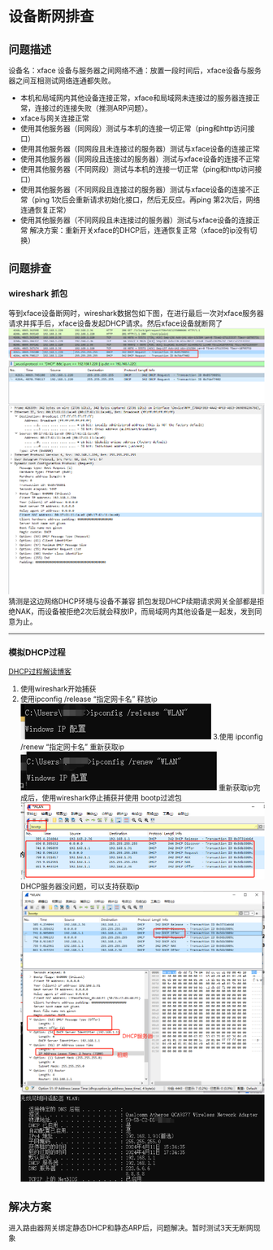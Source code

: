 # 设备断网排查
## 问题描述
设备名：xface
设备与服务器之间网络不通：放置一段时间后，xface设备与服务器之间互相测试网络连通都失败。
* 本机和局域网内其他设备连接正常，xface和局域网未连接过的服务器连接正常，连接过的连接失败（推测ARP问题）。
* xface与网关连接正常
* 使用其他服务器（同网段）测试与本机的连接一切正常（ping和http访问接口）
* 使用其他服务器（同网段且未连接过的服务器）测试与xface设备的连接正常
* 使用其他服务器（同网段且连接过的服务器）测试与xface设备的连接不正常
* 使用其他服务器（不同网段）测试与本机的连接一切正常（ping和http访问接口）
* 使用其他服务器（不同网段且连接过的服务器）测试与xface设备的连接不正常（ping 1次后会重新请求初始化接口，然后无反应。再ping 第2次后，网络连通恢复正常）
* 使用其他服务器（不同网段且未连接过的服务器）测试与xface设备的连接正常
解决方案：重新开关xface的DHCP后，连通恢复正常（xface的ip没有切换）

## 问题排查
### wireshark 抓包
等到xface设备断网时，wireshark数据包如下图，在进行最后一次对xface服务器请求并挥手后，xface设备发起DHCP请求。然后xface设备就断网了
![pic](/cannot-understand/xface-01.png)
![pic](/cannot-understand/xface-02.png)
猜测是这边网络DHCP环境与设备不兼容
抓包发现DHCP续期请求网关全部都是拒绝NAK，而设备被拒绝2次后就会释放IP，而局域网内其他设备是一起发，发到同意为止。

---
### 模拟DHCP过程
[DHCP过程解读博客](https://www.cnblogs.com/Wendy-r/p/12679241.html)  

1. 使用wireshark开始捕获
2. 使用ipconfig /release “指定网卡名” 释放ip
![pic](/cannot-understand/xface-03.png)
3.使用 ipconfig /renew “指定网卡名” 重新获取ip
![pic](/cannot-understand/xface-04.png)
重新获取ip完成后，使用wireshark停止捕获并使用 bootp过滤包
![pic](/cannot-understand/xface-05.png)
DHCP服务器没问题，可以支持获取ip
![pic](/cannot-understand/xface-06.png)
![pic](/cannot-understand/xface-07.png)

## 解决方案
进入路由器网关绑定静态DHCP和静态ARP后，问题解决。暂时测试3天无断网现象